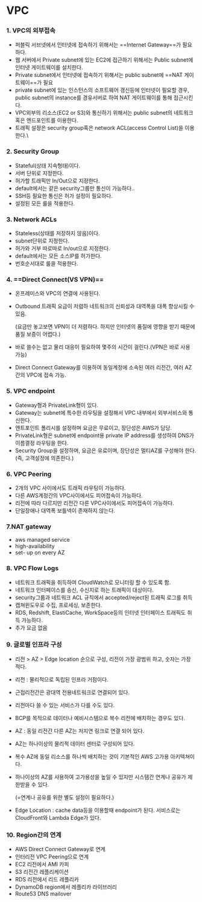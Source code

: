 # VPC



### 1. VPC의 외부접속

- 퍼블릭 서브넷에서 인터넷에 접속하기 위해서는 ==Internet Gateway==가 필요하다.
- 웹 서버에서 Private subnet에 있는 EC2에 접근하기 위해서는 Public subnet에 인터넷 게이트웨이를 설치한다.
- Private subnet에서 인터넷에 접속하기 위해서는 public subnet에 ==NAT 게이트웨이==가 필요
- private subnet에 있는 인스턴스의 소프트웨어 갱신등에 인터넷이 필요할 경우, public subnet의 instance를 경유서버로 하여 NAT 게이트웨이를 통해 접근시킨다.
- VPC외부의 리소스(EC2 or S3)와 통신하기 위해서는 public subnet의 네트워크 혹은 엔드포인트를 이용한다.
- 트래픽 설정은 security group혹은 network ACL(access Control List)을 이용한다.\



### 2. Security Group

- Stateful(상태 지속형태)이다.
- 서버 단위로 지정한다.
- 허가할 트래픽만 In/Out으로 지정한다.
- default에서는 같은 security그룹만 통신이 가능하다..
- SSH등 필요한 통신은 허가 설정이 필요하다.
- 설정된 모든 룰을 적용한다.



### 3. Network ACLs

- Stateless(상태를 저장하지 않음)이다.
- subnet단위로 지정한다.
- 허가와 거부 따로따로 In/out으로 지정한다.
- default에서는 모든 소스IP를 허가한다.
- 번호순서대로 룰을 적용한다.



### 4. ==Direct Connect(VS VPN)==

- 온프레미스와 VPC의 연결에 사용된다.

- Outbound 트래픽 요금이 저렴하 네트워크의 신뢰성과 대역폭을 대폭 향상시킬 수 있음.

  (요금만 놓고보면 VPN이 더 저렴하다. 하지만 인터넷의 품질에 영향을 받기 때문에 품질 보증이 어렵다.)

- 바로 쓸수는 없고 물리 대응이 필요하여 몇주의 시간이 걸린다.(VPN은 바로 사용 가능)

- Direct Connect Gateway를 이용하여 동일계정에 소속된 여러 리전간, 여러 AZ간의 VPC에 접속 가능.



### 5. VPC endpoint

- Gateway형과 PrivateLink형이 있다.
- Gateway는 subnet에 특수한 라우팅을 설정해서 VPC 내부에서 외부서비스와 통신한다.
- 앤트포인트 폴리시를 설정하며 요금은 무료이고, 장단성은 AWS가 담당.
- PrivateLink형은 subnet에 endpoint용 private IP address를 생성하여 DNS가 이름결정 라우팅을 한다.
- Security Group을 설정하며, 요금은 유료이며, 장단성은 멀티AZ를 구성해야 한다.(즉, 고객설정에 의존한다.)

### 

### 6. VPC Peering

- 2개의 VPC 사이에서도 트래픽 라우팅이 가능하다.
- 다른 AWS계정간의 VPC사이에서도 피어접속이 가능하다.
- 리전에 따라 다르지만 리전간 다른 VPC사이에서도 피어접속이 가능하다.
- 단일장애나 대역폭 보틀넥이 존재하지 않는다.



### 7.NAT gateway

- aws managed service
- high-availability
- set- up on every AZ



### 8. VPC Flow Logs

- 네트워크 트래픽을 취득하여 CloudWatch로 모니터링 할 수 있도록 함.
- 네트워크 인터페이스를 송신, 수신지로 하는 트래픽이 대상이다.
- security그룹과 네트워크 ACL 규칙에서 accepted/reject된 트래픽 로그를 취득
- 캡쳐윈도우로 수집, 프로세싱, 보존한다.
- RDS, Redshift, ElastiCache, WorkSpace등의 인터넷 인터페이스 트래픽도 취득 가능하다.
- 추가 요금 없음



### 9. 글로벌 인프라 구성

- 리전 > AZ > Edge location 순으로 구성, 리전이 가장 광범위 하고, 숫자는 가장 적다.

- 리전 : 물리적으로 독립된 인프라 거점이다.

- 근접리전간은 광대역 전용네트워크로 연결되어 있다.

- 리전마다 쓸 수 있는 서비스가 다를 수도 있다.

- BCP를 목적으로 데이터나 예비시스템으로 복수 리전에 배치하는 경우도 있다.

- AZ : 동일 리전간 다른 AZ는 저지연 링크로 연결 되어 있다.

- AZ는 하나이상의 물리적 데이터 센터로 구성되어 있다.

- 복수 AZ에 동일 리소스를 하나씩 배치하는 것이 기본적인 AWS 고가용 아키텍쳐이다.

- 하나이상의 AZ를 사용하여 고가용성을 높일 수 있지만 시스템간 연계나 공유가 제한받을 수 있다.

  (=연계나 공유를 위한 별도 설정이 필요하다.)

- Edge Location : cache data등을 이용할때 endpoint가 된다. 서비스로는 CloudFront와 Lambda Edge가 있다.



### 10. Region간의 연계

- AWS Direct Connect Gateway로 연계
- 인터리전 VPC Peering으로 연계
- EC2 리전에서 AMI 카피
- S3 리전간 레플리케이션
- RDS 리전에서 리드 레플리카
- DynamoDB region에서 레플리카 라이브러리
- Route53 DNS mailover